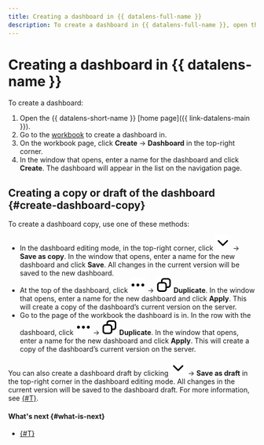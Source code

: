 ```yaml
---
title: Creating a dashboard in {{ datalens-full-name }}
description: To create a dashboard in {{ datalens-full-name }}, open the service homepage and click **Create dashboard**. In the window that opens, enter a name for the dashboard. The dashboard will appear in the list on the navigation page.
---
```


# Creating a dashboard in {{ datalens-name }}

To create a dashboard:



1. Open the {{ datalens-short-name }} [home page]({{ link-datalens-main }}).
1. Go to the [workbook](../../concepts/index.md#workbooks-and-collections) to create a dashboard in.
1. On the workbook page, click **Create** → **Dashboard** in the top-right corner.
1. In the window that opens, enter a name for the dashboard and click **Create**. The dashboard will appear in the list on the navigation page.


## Creating a copy or draft of the dashboard {#create-dashboard-copy}

To create a dashboard copy, use one of these methods:

* In the dashboard editing mode, in the top-right corner, click ![image](../../../_assets/console-icons/chevron-down.svg) → **Save as copy**. In the window that opens, enter a name for the new dashboard and click **Save**. All changes in the current version will be saved to the new dashboard.
* At the top of the dashboard, click ![image](../../../_assets/console-icons/ellipsis.svg) → ![image](../../../_assets/console-icons/copy.svg) **Duplicate**. In the window that opens, enter a name for the new dashboard and click **Apply**. This will create a copy of the dashboard’s current version on the server.
* Go to the page of the workbook the dashboard is in. In the row with the dashboard, click ![image](../../../_assets/console-icons/ellipsis.svg) → ![image](../../../_assets/console-icons/copy.svg) **Duplicate**. In the window that opens, enter a name for the new dashboard and click **Apply**. This will create a copy of the dashboard’s current version on the server.

You can also create a dashboard draft by clicking ![image](../../../_assets/console-icons/chevron-down.svg) → **Save as draft** in the top-right corner in the dashboard editing mode. All changes in the current version will be saved to the dashboard draft. For more information, see [{#T}](../../dashboard/versioning.md).

#### What's next {#what-is-next}

* [{#T}](add-chart.md)
